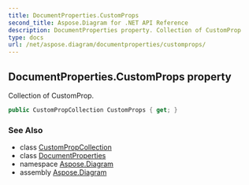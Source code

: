```yaml
---
title: DocumentProperties.CustomProps
second_title: Aspose.Diagram for .NET API Reference
description: DocumentProperties property. Collection of CustomProp
type: docs
url: /net/aspose.diagram/documentproperties/customprops/
---
```

## DocumentProperties.CustomProps property

Collection of CustomProp.

```csharp
public CustomPropCollection CustomProps { get; }
```

### See Also

* class [CustomPropCollection](../../custompropcollection/)
* class [DocumentProperties](../)
* namespace [Aspose.Diagram](../../documentproperties/)
* assembly [Aspose.Diagram](../../../)


